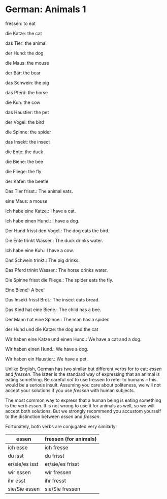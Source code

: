 # German: Animals 1

fressen: to eat

die Katze: the cat

das Tier: the animal

der Hund: the dog

die Maus: the mouse

der Bär: the bear

das Schwein: the pig

das Pferd: the horse

die Kuh: the cow

das Haustier: the pet

der Vogel: the bird

die Spinne: the spider

das Insekt: the insect

die Ente: the duck

die Biene: the bee

die Fliege: the fly

der Käfer: the beetle

Das Tier frisst.: The animal eats.

eine Maus: a mouse

Ich habe eine Katze.: I have a cat.

Ich habe einen Hund.: I have a dog.

Der Hund frisst den Vogel.: The dog eats the bird.

Die Ente trinkt Wasser.: The duck drinks water.

Ich habe eine Kuh.: I have a cow.

Das Schwein trinkt.: The pig drinks.

Das Pferd trinkt Wasser.: The horse drinks water.

Die Spinne frisst die Fliege.: The spider eats the fly.

Eine Biene!: A bee!

Das Insekt frisst Brot.: The insect eats bread.

Das Kind hat eine Biene.: The child has a bee.

Der Mann hat eine Spinne.: The man has a spider.

der Hund und die Katze: the dog and the cat

Wir haben eine Katze und einen Hund.: We have a cat and a dog.

Wir haben einen Hund.: We have a dog.

Wir haben ein Haustier.: We have a pet.

Unlike English, German has two similar but different verbs for to eat:
*essen* and *fressen*. The latter is the standard way of expressing
that an animal is eating something. Be careful *not* to use fressen to
refer to humans – this would be a serious insult. Assuming you care
about politeness, we will not accept your solutions if you use
*fressen* with human subjects.

The most common way to express that a human being is eating something
is the verb *essen*. It is not wrong to use it for animals as well, so
we will accept both solutions. But we strongly recommend you accustom
yourself to the distinction between *essen* and *fressen*.

Fortunately, both verbs are conjugated very similarly:

essen | fressen (for animals)
--- | ---
ich esse | ich fresse
du isst | du frisst
er/sie/es isst | er/sie/es frisst
wir essen | wir fressen
ihr esst | ihr fresst
sie/Sie essen | sie/Sie fressen
